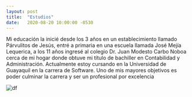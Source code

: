 ```yaml
---
layout: post
title:  "Estudios"
date:   2020-08-20 10:00:00 -0530
---
```



Mi educación la inicié desde los 3 años en un establecimiento llamado Párvulitos de Jesús, entré a primaria en una escuela llamada José Mejía Lequerica, a los 11 años ingresé al colegio Dr. Juan Modesto Carbo Noboa cerca de mi hogar donde obtuve mi título de bachiller en Contabilidad y Administración.
Actualmente estoy cursando en la Universidad de Guayaquil en la carrera de Software.
Uno de mis mayores objetivos es poder culminar la carrera y ser un profesional por excelencia

![df](https://images.pexels.com/photos/574071/pexels-photo-574071.jpeg)
